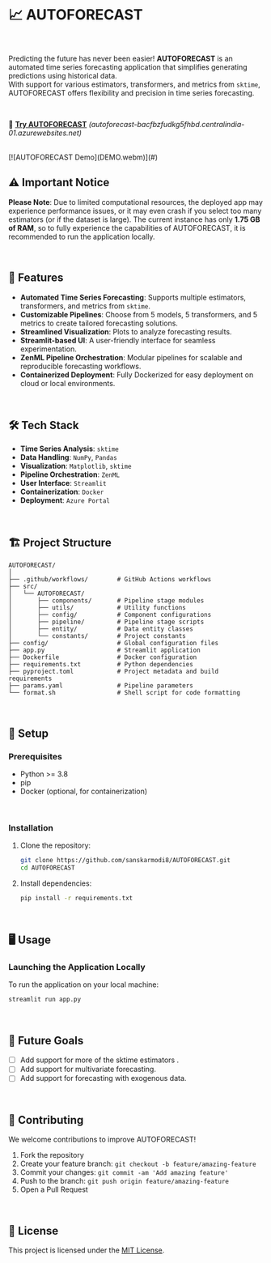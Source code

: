# 📈 AUTOFORECAST  

<br/>

Predicting the future has never been easier! **AUTOFORECAST** is an automated time series forecasting application that simplifies generating predictions using historical data.  
With support for various estimators, transformers, and metrics from `sktime`, AUTOFORECAST offers flexibility and precision in time series forecasting.  

<br/>

🚀 **[Try AUTOFORECAST](#)** *(autoforecast-bacfbzfudkg5fhbd.centralindia-01.azurewebsites.net)*  

<br/>  
[![AUTOFORECAST Demo](DEMO.webm)](#)  

<br/>

## ⚠️ Important Notice  

**Please Note**: Due to limited computational resources, the deployed app may experience performance issues, or it may even crash if you select too many estimators (or if the dataset is large). The current instance has only **1.75 GB of RAM**, so to fully experience the capabilities of AUTOFORECAST, it is recommended to run the application locally.  

<br/>

## 🚀 Features  

- **Automated Time Series Forecasting**: Supports multiple estimators, transformers, and metrics from `sktime`.  
- **Customizable Pipelines**: Choose from 5 models, 5 transformers, and 5 metrics to create tailored forecasting solutions.  
- **Streamlined Visualization**: Plots to analyze forecasting results.  
- **Streamlit-based UI**: A user-friendly interface for seamless experimentation.  
- **ZenML Pipeline Orchestration**: Modular pipelines for scalable and reproducible forecasting workflows.  
- **Containerized Deployment**: Fully Dockerized for easy deployment on cloud or local environments.  

<br/>

## 🛠️ Tech Stack  

- **Time Series Analysis**: `sktime`  
- **Data Handling**: `NumPy`, `Pandas`  
- **Visualization**: `Matplotlib`, `sktime`  
- **Pipeline Orchestration**: `ZenML`  
- **User Interface**: `Streamlit`  
- **Containerization**: `Docker`  
- **Deployment**: `Azure Portal`

<br/>

## 🏗️ Project Structure  

```
AUTOFORECAST/  
│  
├── .github/workflows/        # GitHub Actions workflows  
├── src/  
│   └── AUTOFORECAST/  
│       ├── components/       # Pipeline stage modules  
│       ├── utils/            # Utility functions  
│       ├── config/           # Component configurations  
│       ├── pipeline/         # Pipeline stage scripts  
│       ├── entity/           # Data entity classes  
│       └── constants/        # Project constants  
├── config/                   # Global configuration files  
├── app.py                    # Streamlit application  
├── Dockerfile                # Docker configuration  
├── requirements.txt          # Python dependencies  
├── pyproject.toml            # Project metadata and build requirements  
├── params.yaml               # Pipeline parameters  
└── format.sh                 # Shell script for code formatting  
```

<br/>

## 🚀 Setup  

### Prerequisites  

- Python >= 3.8  
- pip  
- Docker (optional, for containerization)  

<br/>

### Installation  

1. Clone the repository:  
   ```bash  
   git clone https://github.com/sanskarmodi8/AUTOFORECAST.git  
   cd AUTOFORECAST  
   ```  

2. Install dependencies:  
   ```bash  
   pip install -r requirements.txt  
   ```

<br/>

## 🖥️ Usage  

### Launching the Application Locally  

To run the application on your local machine:  
```bash  
streamlit run app.py  
```  

<br/>

## 🔮 Future Goals  

- [ ] Add support for more of the sktime estimators .  
- [ ] Add support for multivariate forecasting.  
- [ ] Add support for forecasting with exogenous data.

<br/>

## 🤝 Contributing  

We welcome contributions to improve AUTOFORECAST!  

1. Fork the repository  
2. Create your feature branch: `git checkout -b feature/amazing-feature`  
3. Commit your changes: `git commit -am 'Add amazing feature'`  
4. Push to the branch: `git push origin feature/amazing-feature`  
5. Open a Pull Request  

<br/>

## 📄 License  

This project is licensed under the [MIT License](LICENSE).  